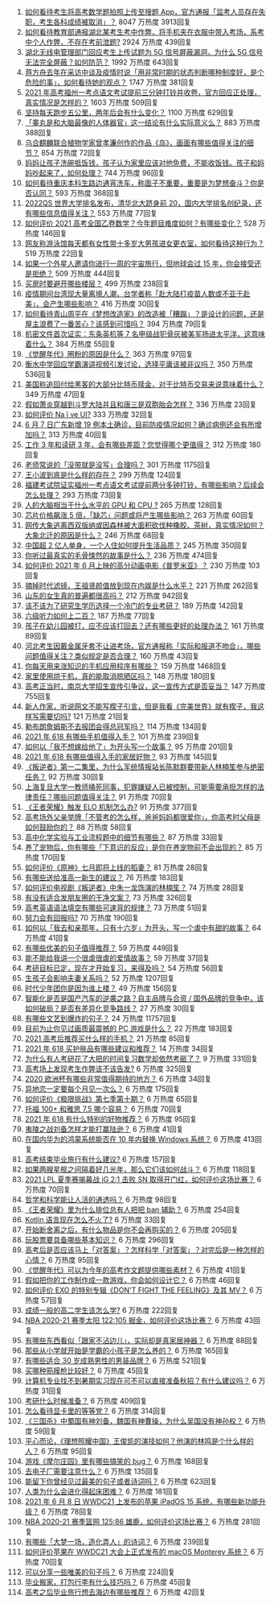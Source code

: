 1. [如何看待考生将高考数学题拍照上传至搜题 App，官方通报「监考人员存在失职，考生各科成绩被取消」？](https://www.zhihu.com/question/463826989) 8047 万热度 3913回复
1. [如何看待教育部通报湖北某考生考中作弊，将手机夹在衣服中带入考场，系考中个人作弊，不存在考前泄题?](https://www.zhihu.com/question/463998872) 2924 万热度 439回复
1. [湖北无线电管理部门回应考生上传试题为 5G 信号屏蔽漏洞，为什么 5G 信号无法完全屏蔽？如何防范？](https://www.zhihu.com/question/463853973) 1992 万热度 643回复
1. [蒋方舟去年在采访中谈及疫情时说「用非常时期的状态判断哪种制度好，是个危险的事」，如何看待她的观点？](https://www.zhihu.com/question/463907909) 1747 万热度 381回复
1. [2021 年高考福州一考点语文考试提前三分钟打铃并收卷，官方回应正处理，真实情况是怎样的？](https://www.zhihu.com/question/463603842) 1603 万热度 509回复
1. [坚持每天跑步五公里，两年后会有什么变化？](https://www.zhihu.com/question/418315082) 1100 万热度 629回复
1. [「睾丸是和大脑最像的人体器官」这一结论有什么实际意义么？](https://www.zhihu.com/question/463156456) 883 万热度 388回复
1. [乌合麒麟联合植物学家曾孝濂创作的作品《岛》，画面有哪些值得关注的细节？](https://www.zhihu.com/question/463946010) 854 万热度 72回复
1. [妈妈让孩子洗碗抵饭钱，孩子认为家里应该对他免费，不能收饭钱。孩子和妈妈吵起来了，如何处理？](https://www.zhihu.com/question/463356821) 744 万热度 96回复
1. [如何看待重庆本科生路边通宵洗车，称面子不重要，重要是为梦想奋斗？你是否认同？](https://www.zhihu.com/question/463828183) 593 万热度 368回复
1. [2022QS 世界大学排名发布，清华北大跻身前 20，国内大学排名创纪录，还有哪些信息值得关注？](https://www.zhihu.com/question/463988313) 553 万热度 77回复
1. [如何评价 2021 高考全国乙卷数学？今年题目难度如何？有哪些变化？](https://www.zhihu.com/question/463681824) 528 万热度 146回复
1. [网友称游泳馆每天都有女性带十多岁大男孩进女更衣室，如何看待这种行为？](https://www.zhihu.com/question/463887838) 519 万热度 22回复
1. [如果一个外星人邀请你进行一周的宇宙旅行，但地球会过 15 年，你会接受还是拒绝？](https://www.zhihu.com/question/463336626) 509 万热度 444回复
1. [买房时要避开哪些楼层？](https://www.zhihu.com/question/447920355) 499 万热度 238回复
1. [疫情期间台湾现大量离境人潮，台学者称「赴大陆打疫苗人数或不亚于赴美」，会产生哪些影响？](https://www.zhihu.com/question/463915254) 416 万热度 30回复
1. [如何看待青山周平在《梦想改造家》的改造被「糟蹋」？是设计的问题，还是屋主浪费了一番苦心？该感到可惜吗？](https://www.zhihu.com/question/462730740) 394 万热度 79回复
1. [机密文件首次证实：东条英机等 7 名甲级战犯骨灰被美军扬进太平洋，这意味着什么？](https://www.zhihu.com/question/463707211) 384 万热度 55回复
1. [《觉醒年代》圈粉的原因是什么？](https://www.zhihu.com/question/460648920) 363 万热度 97回复
1. [衡水中学回应学霸演讲视频引发讨论，选择平庸该被非议吗？](https://www.zhihu.com/question/462967509) 350 万热度 536回复
1. [美国称追回付给黑客的大部分比特币赎金，对于比特币交易来说意味着什么？](https://www.zhihu.com/question/463845692) 349 万热度 47回复
1. [假如萧炎穿越到斗罗大陆并且和唐三是双胞胎会怎样？](https://www.zhihu.com/question/462157366) 336 万热度 23回复
1. [如何评价 Na ï ve UI?](https://www.zhihu.com/question/463736268) 333 万热度 32回复
1. [6 月 7 日广东新增 19 例本土确诊，目前防疫情况如何？确诊病例还会有所增加吗？](https://www.zhihu.com/question/463806780) 313 万热度 40回复
1. [工作 3 年和读研 3 年，会有哪些差距？您觉得哪个更值得？](https://www.zhihu.com/question/463621272) 312 万热度 180回复
1. [老师常说的「没带就是没写」合理吗？](https://www.zhihu.com/question/457033055) 301 万热度 1175回复
1. [王小波到底是什么样的存在？](https://www.zhihu.com/question/27333174) 299 万热度 124回复
1. [福建考试院证实福州一考点语文考试提前两分多钟打铃，有哪些影响？后续会怎么处理？](https://www.zhihu.com/question/463943012) 293 万热度 73回复
1. [人的大脑相当于什么水平的 GPU 和 CPU ?](https://www.zhihu.com/question/404006982) 265 万热度 128回复
1. [芯片价格飙涨 5 倍，「缺芯」问题或将产生哪些影响？](https://www.zhihu.com/question/463574415) 263 万热度 60回复
1. [网传大象逃离西双版纳或因森林被大面积砍伐种橡胶、茶树，真实情况如何？大象北迁的原因是什么？](https://www.zhihu.com/question/463575906) 246 万热度 68回复
1. [中国超 2 亿人单身，一个人住如何提升生活品质？](https://www.zhihu.com/question/455461691) 245 万热度 350回复
1. [你听过最真实的毛骨悚然的故事是什么？](https://www.zhihu.com/question/458168131) 236 万热度 474回复
1. [如何评价 2021 年 6 月上映的高分动画电影《普罗米亚》？](https://www.zhihu.com/question/462217273) 230 万热度 103回复
1. [摘掉时代滤镜，王祖贤颜值放到现在内娱是什么水平？](https://www.zhihu.com/question/460820502) 221 万热度 262回复
1. [山东的女生真的普遍都很高吗？](https://www.zhihu.com/question/389402145) 212 万热度 942回复
1. [该不该为了研究生学历选择一个冷门的专业考研？](https://www.zhihu.com/question/458850143) 189 万热度 142回复
1. [六级听力如何上二百？](https://www.zhihu.com/question/361688103) 187 万热度 77回复
1. [孩子在幼儿园被打，应不应该打回去？还有哪些更好的处理办法？](https://www.zhihu.com/question/462300016) 161 万热度 89回复
1. [河北考生因戴金属牙套不让进考场，官方通报称「实际和报道不吻合」，哪些问题值得关注？类似规定是否合理？](https://www.zhihu.com/question/463806366) 160 万热度 43回复
1. [你每天用来涨知识的手机应用程序有哪些？](https://www.zhihu.com/question/22043338) 159 万热度 1468回复
1. [家里使用烘干机，真的能取消晾晒区吗？](https://www.zhihu.com/question/450607143) 148 万热度 180回复
1. [高考正当时，南京大学招生宣传引争议，这一宣传方式是否妥当？](https://www.zhihu.com/question/463702038) 147 万热度 755回复
1. [新人作家，听说网文不能写楔子引言，但是我看《完美世界》就有楔子，我这样写需要切吗?](https://www.zhihu.com/question/463814502) 121 万热度 21回复
1. [勒布朗詹姆斯不去报团会得总冠军吗？](https://www.zhihu.com/question/454555704) 114 万热度 134回复
1. [2021 年 618 有哪些手机值得入手？](https://www.zhihu.com/question/457255298) 101 万热度 239回复
1. [如何以「我不想嫁给他了」为开头写一个故事？](https://www.zhihu.com/question/450473110) 95 万热度 201回复
1. [2021 年 618 有哪些值得入手的家居好物？](https://www.zhihu.com/question/460447642) 93 万热度 145回复
1. [《叛逆者》第一二集里，为什么军统情报站长陈默群要带新人林楠笙参与绝密任务？](https://www.zhihu.com/question/463747393) 92 万热度 30回复
1. [上海复旦大学一教师捅死同事，犯罪嫌疑人已被控制，可能需要承担怎样的法律责任？哪些问题值得关注？](https://www.zhihu.com/question/463773359) 91 万热度 70回复
1. [《王者荣耀》触发 ELO 机制怎么办?](https://www.zhihu.com/question/341453743) 91 万热度 377回复
1. [高考场外父亲举牌「不管考的怎么样，爸爸妈妈都很爱你」，你高考时父母是如何鼓励你的？](https://www.zhihu.com/question/463920865) 88 万热度 58回复
1. [高中化学实验与工业流程题中的细节有哪些？](https://www.zhihu.com/question/383773565) 87 万热度 33回复
1. [养了宠物后，你有哪些「下意识的反应」是你在养宠物前不会出现的？](https://www.zhihu.com/question/461963889) 85 万热度 170回复
1. [如何评价《原神》七月即将上线的稻妻？](https://www.zhihu.com/question/463180681) 81 万热度 28回复
1. [有哪些送给准高一新生的建议？](https://www.zhihu.com/question/49779691) 76 万热度 183回复
1. [如何评价电视剧《叛逆者》中朱一龙饰演的林楠笙？](https://www.zhihu.com/question/463814765) 74 万热度 28回复
1. [有没有适合发朋友圈的干净文案？](https://www.zhihu.com/question/427302918) 73 万热度 326回复
1. [高考英语语法填空有哪些可速背的规律？](https://www.zhihu.com/question/20972652) 73 万热度 51回复
1. [努力会有回报吗?](https://www.zhihu.com/question/463349335) 70 万热度 190回复
1. [如何以「我去和亲那年，只有十六岁」为开头，写一个虐中有甜的故事？](https://www.zhihu.com/question/437988845) 64 万热度 41回复
1. [有哪些优美的句子值得推荐？](https://www.zhihu.com/question/459600599) 59 万热度 449回复
1. [能不能给我讲一个很虐很虐的爱情故事？](https://www.zhihu.com/question/361817732) 59 万热度 37回复
1. [考研目标已定，现在才开始复习，来得及吗？](https://www.zhihu.com/question/463136813) 54 万热度 56回复
1. [生孩子会影响夫妻关系吗？](https://www.zhihu.com/question/369792300) 52 万热度 1207回复
1. [时代少年团你是因为谁上楼？](https://www.zhihu.com/question/463419353) 49 万热度 156回复
1. [智能化是否是国产汽车的逆袭之路？自主品牌与合资 / 国外品牌的竞争中，该如何破局？是否有差异化竞争路线？](https://www.zhihu.com/question/436854466) 27 万热度 30回复
1. [有哪些文艺到爆炸的句子？](https://www.zhihu.com/question/308829198) 24 万热度 11757回复
1. [目前为止你见过画质最震撼的 PC 游戏是什么？](https://www.zhihu.com/question/334549140) 22 万热度 183回复
1. [2021 高考后推荐买什么样的手机？](https://www.zhihu.com/question/460386683) 21 万热度 85回复
1. [2021 年 618 买护肤品有哪些建议和推荐？](https://www.zhihu.com/question/397144646) 14 万热度 34回复
1. [为什么有人考研花了大把的时间复习数学却依然考砸了？](https://www.zhihu.com/question/390760713) 9 万热度 331回复
1. [高考场上发现考生作弊该不该告发?](https://www.zhihu.com/question/463567379) 6 万热度 325回复
1. [2020 欧洲杯有哪些非常值得期待的地方？](https://www.zhihu.com/question/463813116) 6 万热度 34回复
1. [异地恋一定要每个月见一次么？](https://www.zhihu.com/question/459310231) 6 万热度 175回复
1. [如何评价《极限挑战》第七季第十期？](https://www.zhihu.com/question/463503577) 6 万热度 65回复
1. [托福 100+ 和雅思 7.5 哪个容易？](https://www.zhihu.com/question/26489793) 6 万热度 70回复
1. [2021 年 618 有什么特别的好物推荐？](https://www.zhihu.com/question/461478895) 6 万热度 95回复
1. [夷陵之战刘备怎样才能打赢陆逊？](https://www.zhihu.com/question/463713654) 6 万热度 41回复
1. [在国内华为的鸿蒙系统能否在 10 年内替换 Windows 系统？](https://www.zhihu.com/question/462366986) 6 万热度 413回复
1. [高考结束毕业旅行有什么建议?](https://www.zhihu.com/question/459962607) 6 万热度 157回复
1. [如果两艘星舰之间隔着好几光年，那么它们该如何战斗？](https://www.zhihu.com/question/462878987) 6 万热度 118回复
1. [2021 LPL 夏季赛揭幕战 iG 2:1 击败 SN 取得开门红，如何评价这场比赛？](https://www.zhihu.com/question/463732484) 6 万热度 70回复
1. [哲学和科学能让人活的通透吗？](https://www.zhihu.com/question/463258300) 6 万热度 98回复
1. [《王者荣耀》里为什么排位总有人把把 ban 辅助？](https://www.zhihu.com/question/461168119) 6 万热度 254回复
1. [Kotlin 语言现在怎么不火了?](https://www.zhihu.com/question/461471019) 6 万热度 33回复
1. [开始断舍离之后，有什么物品是你不会再购买的？](https://www.zhihu.com/question/457895008) 6 万热度 205回复
1. [玩股票要具备哪些基本知识？](https://www.zhihu.com/question/19807409) 6 万热度 296回复
1. [高考后是否应该马上「对答案」？怎样科学「对答案」？对完后是一种怎样的心情？](https://www.zhihu.com/question/463614773) 6 万热度 95回复
1. [《觉醒年代》可以为今年的高考作文题提供哪些素材？](https://www.zhihu.com/question/463608592) 6 万热度 41回复
1. [假如把你的工作制作成一款游戏，你会如何设计它？](https://www.zhihu.com/question/462775862) 6 万热度 46回复
1. [如何评价 EXO 的特别专辑《DON'T FIGHT THE FEELING》及其 MV？](https://www.zhihu.com/question/458831246) 6 万热度 57回复
1. [成绩一般的高二学生该怎么学?](https://www.zhihu.com/question/463170914) 6 万热度 222回复
1. [NBA 2020-21 赛季太阳 122:105 掘金，如何评价这场比赛？](https://www.zhihu.com/question/463814681) 6 万热度 43回复
1. [有哪些东西看似「跟家不沾边儿」，实际却是真家居神器？](https://www.zhihu.com/question/454606011) 6 万热度 88回复
1. [那些从小学就开始是学霸的小孩子是怎么养的？](https://www.zhihu.com/question/427567462) 6 万热度 165回复
1. [有哪些适合 30 岁成熟男性的男装品牌？](https://www.zhihu.com/question/265777777) 6 万热度 521回复
1. [买哪种筋膜枪比较好？](https://www.zhihu.com/question/376327980) 6 万热度 45回复
1. [计算机专业找不到暑期实习现在可不可以直接准备秋招？有什么建议吗？](https://www.zhihu.com/question/459194394) 6 万热度 31回复
1. [考研什么时候准备？](https://www.zhihu.com/question/46869085) 6 万热度 409回复
1. [怎么看待显卡里的等等党？](https://www.zhihu.com/question/448323212) 6 万热度 314回复
1. [《三国杀》中蜀国有神刘备，魏国有神曹操，为什么吴国没有神孙权？](https://www.zhihu.com/question/463422109) 6 万热度 59回复
1. [平心而论，《理想照耀中国》王俊凯的演技如何？他演的林鸣是个什么样的人？](https://www.zhihu.com/question/463762791) 6 万热度 95回复
1. [游戏《摩尔庄园》里有哪些搞笑的 bug？](https://www.zhihu.com/question/463178196) 6 万热度 168回复
1. [去电子厂需要注意什么？](https://www.zhihu.com/question/455726048) 6 万热度 135回复
1. [能留下你曾经见过最美的句子或者诗词吗？](https://www.zhihu.com/question/459338437) 6 万热度 623回复
1. [人类为什么会进化得起床困难？](https://www.zhihu.com/question/463105583) 6 万热度 181回复
1. [2021 年 6 月 8 日 WWDC21 上发布的苹果 iPadOS 15 系统，有哪些新功能升级？](https://www.zhihu.com/question/463792155) 6 万热度 78回复
1. [NBA 2020-21 赛季篮网 125:86 雄鹿，如何评价这场比赛？](https://www.zhihu.com/question/463800490) 6 万热度 281回复
1. [有哪些「大梦一场，造化弄人」的诗词？](https://www.zhihu.com/question/446679548) 6 万热度 239回复
1. [如何评价苹果在 WWDC21 大会上正式发布的 macOS Monterey 系统？](https://www.zhihu.com/question/463794403) 6 万热度 70回复
1. [可以分享一些唯美的句子吗？](https://www.zhihu.com/question/462072956) 6 万热度 224回复
1. [毕业搬家，打包行李有什么技巧吗？](https://www.zhihu.com/question/462408502) 6 万热度 45回复
1. [高考之后毕业旅行想去海边有哪些推荐？](https://www.zhihu.com/question/459020761) 6 万热度 42回复
